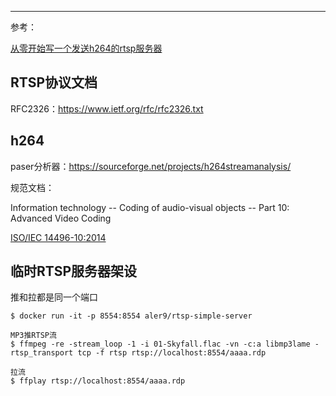 

---



参考：

[从零开始写一个发送h264的rtsp服务器](https://www.cnblogs.com/x_wukong/p/8603480.html)

## RTSP协议文档

RFC2326：https://www.ietf.org/rfc/rfc2326.txt

## h264

paser分析器：https://sourceforge.net/projects/h264streamanalysis/

规范文档：

Information technology -- Coding of audio-visual objects -- Part 10: Advanced Video Coding

[ISO/IEC 14496-10:2014](https://standards.iso.org/ittf/PubliclyAvailableStandards/c066069_ISO_IEC_14496-10_2014.zip)



## 临时RTSP服务器架设

推和拉都是同一个端口

```
$ docker run -it -p 8554:8554 aler9/rtsp-simple-server

MP3推RTSP流
$ ffmpeg -re -stream_loop -1 -i 01-Skyfall.flac -vn -c:a libmp3lame -rtsp_transport tcp -f rtsp rtsp://localhost:8554/aaaa.rdp

拉流
$ ffplay rtsp://localhost:8554/aaaa.rdp

```


